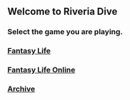 ## Welcome to Riveria Dive
### Select the game you are playing.

### [Fantasy Life](https://riveriaexplorer.)
### [Fantasy Life Online](https://riveriadive.github.io)

### [Archive](https://riveriadive.github.io/locations)
